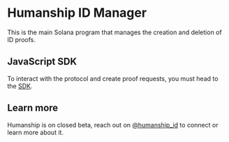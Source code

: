 # Humanship ID Manager

This is the main Solana program that manages the creation and deletion of ID proofs.

## JavaScript SDK

To interact with the protocol and create proof requests, you must head to the [SDK](https://github.com/Humanship/sdk).

## Learn more

Humanship is on closed beta, reach out on [@humanship_id](https://x.com/humanship_id) to connect or learn more about it.
